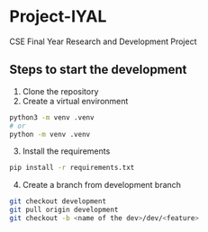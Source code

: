 # Project-IYAL
CSE Final Year Research and Development Project

## Steps to start the development
1. Clone the repository
2. Create a virtual environment
```bash
python3 -m venv .venv
# or
python -m venv .venv
```
3. Install the requirements
```bash
pip install -r requirements.txt
```
4. Create a branch from development branch
```bash
git checkout development
git pull origin development
git checkout -b <name of the dev>/dev/<feature>
```
